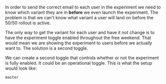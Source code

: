 In order to send the correct email to each user in the experiment we need to know which variant they are in **before** we even launch the experiment. The problem is that we can't know what variant a user will land on before the 50/50 rollout is active.

The only way to get the variant for each user and have it not change is to have the experiment toggle enabled throughout the free weekend. That would mean we are showing the experiment to users before we actually want to. The solution is a second toggle.

We can create a second toggle that controls whether or not the experiment is fully enabled. It could be an operational toggle. This is what the setup would look like:

`master`